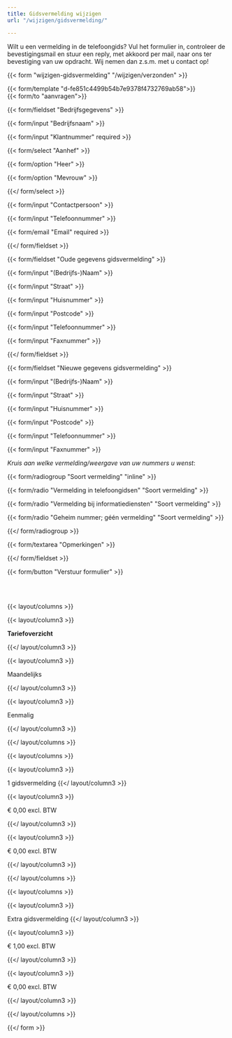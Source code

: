 ```yaml
---
title: Gidsvermelding wijzigen
url: "/wijzigen/gidsvermelding/"

---
```

Wilt u een vermelding in de telefoongids? Vul het formulier in, controleer de bevestigingsmail en stuur een reply, met akkoord per mail, naar ons ter bevestiging van uw opdracht. Wij nemen dan z.s.m. met u contact op!

{{< form "wijzigen-gidsvermelding" "/wijzigen/verzonden" >}}

{{< form/template "d-fe851c4499b54b7e9378f4732769ab58">}}  
{{< form/to "aanvragen">}}

{{< form/fieldset "Bedrijfsgegevens" >}}

{{< form/input "Bedrijfsnaam" >}}

{{< form/input "Klantnummer" required >}}

{{< form/select "Aanhef" >}}

{{< form/option "Heer" >}}

{{< form/option "Mevrouw" >}}

{{</ form/select >}}

{{< form/input "Contactpersoon" >}}

{{< form/input "Telefoonnummer" >}}

{{< form/email "Email" required >}}

{{</ form/fieldset >}}

{{< form/fieldset "Oude gegevens gidsvermelding" >}}

{{< form/input "(Bedrijfs-)Naam" >}}

{{< form/input "Straat" >}}

{{< form/input "Huisnummer" >}}

{{< form/input "Postcode" >}}

{{< form/input "Telefoonnummer" >}}

{{< form/input "Faxnummer" >}}

{{</ form/fieldset >}}

{{< form/fieldset "Nieuwe gegevens gidsvermelding" >}}

{{< form/input "(Bedrijfs-)Naam" >}}

{{< form/input "Straat" >}}

{{< form/input "Huisnummer" >}}

{{< form/input "Postcode" >}}

{{< form/input "Telefoonnummer" >}}

{{< form/input "Faxnummer" >}}

_Kruis aan welke vermelding/weergave van uw nummers u wenst_:

{{< form/radiogroup "Soort vermelding" "inline" >}}

{{< form/radio "Vermelding in telefoongidsen" "Soort vermelding" >}}

{{< form/radio "Vermelding bij informatiediensten" "Soort vermelding" >}}

{{< form/radio "Geheim nummer; géén vermelding" "Soort vermelding" >}}

{{</ form/radiogroup >}}

{{< form/textarea "Opmerkingen" >}}

{{</ form/fieldset >}}

{{< form/button "Verstuur formulier" >}}

<br><br>

{{< layout/columns >}}

{{< layout/column3 >}}

**Tariefoverzicht**

{{</ layout/column3 >}}

{{< layout/column3 >}}

Maandelijks

{{</ layout/column3 >}}

{{< layout/column3 >}}

Eenmalig

{{</ layout/column3 >}}

{{</ layout/columns >}}

{{< layout/columns >}}

{{< layout/column3 >}}

1 gidsvermelding
{{</ layout/column3 >}}

{{< layout/column3 >}}

€ 0,00 excl. BTW

{{</ layout/column3 >}}

{{< layout/column3 >}}

€ 0,00 excl. BTW

{{</ layout/column3 >}}

{{</ layout/columns >}}

{{< layout/columns >}}

{{< layout/column3 >}}

Extra gidsvermelding
{{</ layout/column3 >}}

{{< layout/column3 >}}

€ 1,00 excl. BTW

{{</ layout/column3 >}}

{{< layout/column3 >}}

€ 0,00 excl. BTW

{{</ layout/column3 >}}

{{</ layout/columns >}}

{{</ form >}}